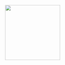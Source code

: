 
<div>
    <img height="180em" src="https://github-readme-stats.vercel.app/api?username=GuilhermeSantos01&show_icons=true&theme=dark&include_all_commits=true&count_private=true"/>
    <img height="180em" src="https://github-readme-stats.vercel.app/api/top-langs/?username=GuilhermeSantos01&layout-compact&langs_count-16&theme=dark"/>
 <div>
